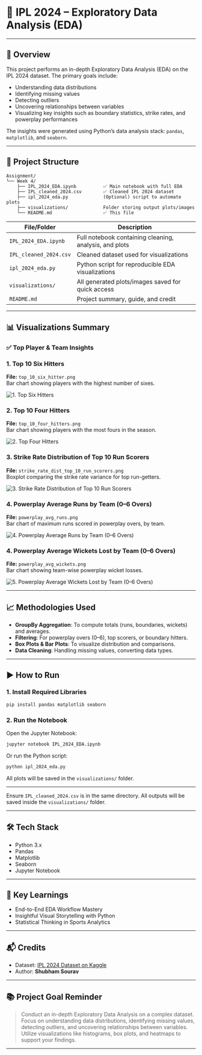 # 🏏 IPL 2024 – Exploratory Data Analysis (EDA)
---

## 📘 Overview

This project performs an in-depth Exploratory Data Analysis (EDA) on the IPL 2024 dataset. The primary goals include:
- Understanding data distributions
- Identifying missing values
- Detecting outliers
- Uncovering relationships between variables
- Visualizing key insights such as boundary statistics, strike rates, and powerplay performances

The insights were generated using Python’s data analysis stack: `pandas`, `matplotlib`, and `seaborn`.

---

## 📁 Project Structure

```
Assignment/
└── Week 4/
    ├── IPL_2024_EDA.ipynb          ✅ Main notebook with full EDA
    ├── IPL_cleaned_2024.csv        ✅ Cleaned IPL 2024 dataset
    ├── ipl_2024_eda.py             (Optional) script to automate plots
    ├── visualizations/             Folder storing output plots/images
    └── README.md                   ✅ This file
```

| File/Folder             | Description                                                  |
|-------------------------|--------------------------------------------------------------|
| `IPL_2024_EDA.ipynb`    | Full notebook containing cleaning, analysis, and plots       |
| `IPL_cleaned_2024.csv`  | Cleaned dataset used for visualizations                      |
| `ipl_2024_eda.py`       | Python script for reproducible EDA visualizations            |
| `visualizations/`       | All generated plots/images saved for quick access            |
| `README.md`             | Project summary, guide, and credit                           |

---

## 📊 Visualizations Summary

### ✅ Top Player & Team Insights

### 1. Top 10 Six Hitters
**File:** `top_10_six_hitter.png`  
Bar chart showing players with the highest number of sixes.

![1. Top Six Hitters](visualizations/top_10_six_hitter.png)

### 2. Top 10 Four Hitters
**File:** `top_10_four_hitters.png`  
Bar chart showing players with the most fours in the season.

![2. Top Four Hitters](visualizations/top_10_four_hitters.png)

### 3. Strike Rate Distribution of Top 10 Run Scorers
**File:** `strike_rate_dist_top_10_run_scorers.png`  
Boxplot comparing the strike rate variance for top run-getters.

![3. Strike Rate Distribution of Top 10 Run Scorers](visualizations/strike_rate_dist_top_10_run_scorers.png)

### 4. Powerplay Average Runs by Team (0–6 Overs)
**File:** `powerplay_avg_runs.png`  
Bar chart of maximum runs scored in powerplay overs, by team.

![4. Powerplay Average Runs by Team (0–6 Overs)](visualizations/powerplay_avg_runs.png)

### 4. Powerplay Average Wickets Lost by Team (0–6 Overs)
**File:** `powerplay_avg_wickets.png`  
Bar chart showing team-wise powerplay wicket losses.

![5. Powerplay Average Wickets Lost by Team (0–6 Overs)](visualizations/powerplay_avg_wickets.png)

---

## 📈 Methodologies Used

- **GroupBy Aggregation**: To compute totals (runs, boundaries, wickets) and averages.
- **Filtering**: For powerplay overs (0–6), top scorers, or boundary hitters.
- **Box Plots & Bar Plots**: To visualize distribution and comparisons.
- **Data Cleaning**: Handling missing values, converting data types.

---

## ▶️ How to Run

### 1. Install Required Libraries
```bash
pip install pandas matplotlib seaborn
```

### 2. Run the Notebook

Open the Jupyter Notebook:

```bash
jupyter notebook IPL_2024_EDA.ipynb
```

Or run the Python script:

```bash
python ipl_2024_eda.py
```

All plots will be saved in the `visualizations/` folder.

---

Ensure `IPL_cleaned_2024.csv` is in the same directory. All outputs will be saved inside the `visualizations/` folder.

---

## 🛠 Tech Stack

- Python 3.x
- Pandas
- Matplotlib
- Seaborn
- Jupyter Notebook



---

## 🎯 Key Learnings

- End-to-End EDA Workflow Mastery
- Insightful Visual Storytelling with Python
- Statistical Thinking in Sports Analytics

---

## 📬 Credits

- Dataset: [IPL 2024 Dataset on Kaggle](https://www.kaggle.com/datasets/rajsengo/indian-premier-league-ipl-all-seasons)
- Author: **Shubham Sourav**

---

## 📚 Project Goal Reminder

> Conduct an in-depth Exploratory Data Analysis on a complex dataset. Focus on understanding data distributions, identifying missing values, detecting outliers, and uncovering relationships between variables. Utilize visualizations like histograms, box plots, and heatmaps to support your findings.

---
